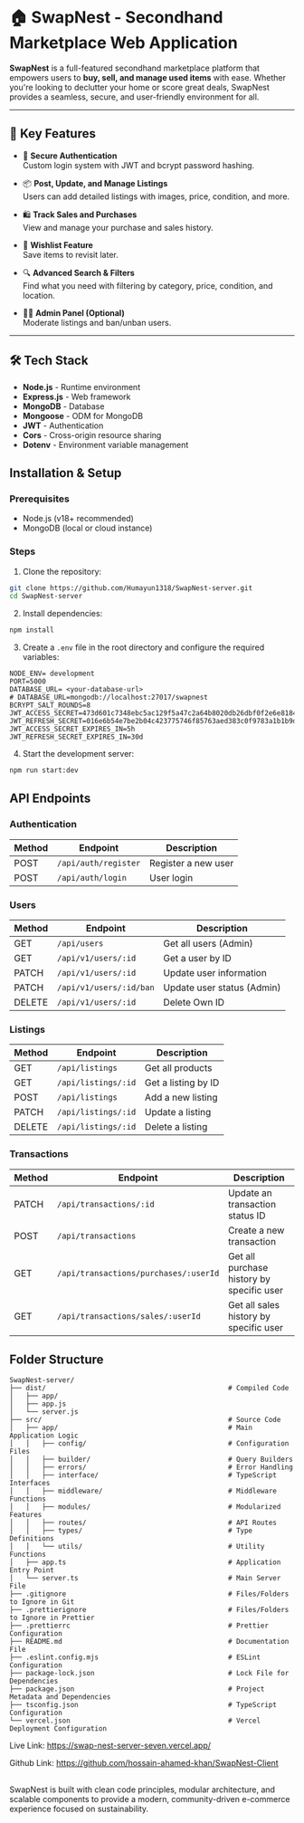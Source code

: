 # 🏠 SwapNest - Secondhand Marketplace Web Application

**SwapNest** is a full-featured secondhand marketplace platform that empowers users to **buy, sell, and manage used items** with ease. Whether you're looking to declutter your home or score great deals, SwapNest provides a seamless, secure, and user-friendly environment for all.

---

## 🚀 Key Features

- 🔐 **Secure Authentication**  
  Custom login system with JWT and bcrypt password hashing.

- 📦 **Post, Update, and Manage Listings**  
  Users can add detailed listings with images, price, condition, and more.

- 🛍️ **Track Sales and Purchases**  
  View and manage your purchase and sales history.

- 🌟 **Wishlist Feature**  
  Save items to revisit later.

- 🔍 **Advanced Search & Filters**  
  Find what you need with filtering by category, price, condition, and location.

- 🧑‍💼 **Admin Panel (Optional)**  
  Moderate listings and ban/unban users.

---

## 🛠️ Tech Stack

- **Node.js** - Runtime environment
- **Express.js** - Web framework
- **MongoDB** - Database
- **Mongoose** - ODM for MongoDB
- **JWT** - Authentication
- **Cors** - Cross-origin resource sharing
- **Dotenv** - Environment variable management


## Installation & Setup

### Prerequisites

- Node.js (v18+ recommended)
- MongoDB (local or cloud instance)

### Steps

1. Clone the repository:

```sh
git clone https://github.com/Humayun1318/SwapNest-server.git
cd SwapNest-server
```

2. Install dependencies:

```sh
npm install
```

3. Create a `.env` file in the root directory and configure the required variables:

```env
NODE_ENV= development
PORT=5000
DATABASE_URL= <your-database-url>
# DATABASE_URL=mongodb://localhost:27017/swapnest
BCRYPT_SALT_ROUNDS=8
JWT_ACCESS_SECRET=473d601c7348ebc5ac129f5a47c2a64b8020db26dbf0f2e6e81841f3f8af4f409638ddd03969fbe791bfa1c3d44934821ab32cb56beb852b988a391c039a0e97
JWT_REFRESH_SECRET=016e6b54e7be2b04c423775746f85763aed383c0f9783a1b1b9d5924b6d029694ed782a0f28804838e7b1184056d796993e090de0cdaf44b09815c7ac4917f41
JWT_ACCESS_SECRET_EXPIRES_IN=5h 
JWT_REFRESH_SECRET_EXPIRES_IN=30d 
```

4. Start the development server:

```sh
npm run start:dev
```

## API Endpoints

### Authentication

| Method | Endpoint                | Description         |
| ------ | ----------------------- | ------------------- |
| POST   | `/api/auth/register` | Register a new user |
| POST   | `/api/auth/login`    | User login          |

### Users

| Method | Endpoint                   | Description                |
| ------ | -------------------------- | -------------------------- |
| GET    | `/api/users`            | Get all users (Admin)      |
| GET    | `/api/v1/users/:id`        | Get a user by ID           |
| PATCH  | `/api/v1/users/:id`        | Update user information    |
| PATCH  | `/api/v1/users/:id/ban`    | Update user status (Admin) |
| DELETE | `/api/v1/users/:id`        | Delete Own ID              |

### Listings

| Method | Endpoint                      | Description                          |
| ------ | ----------------------------- | ------------------------------------ |
| GET    | `/api/listings`            | Get all products                     |
| GET    | `/api/listings/:id`        | Get a listing by ID                  |
| POST   | `/api/listings`            | Add a new listing                    |
| PATCH  | `/api/listings/:id`        | Update a listing                     |
| DELETE | `/api/listings/:id`        | Delete a listing                     |


### Transactions

| Method | Endpoint                                 | Description                               |
| ------ | ---------------------------------------- | ----------------------------------------- |
| PATCH  | `/api/transactions/:id`               | Update an transaction status ID           |
| POST   | `/api/transactions`                   | Create a new transaction                  |
| GET    | `/api/transactions/purchases/:userId` | Get all purchase history by specific user |
| GET    | `/api/transactions/sales/:userId`     | Get all sales history by specific user    |

## Folder Structure

```
SwapNest-server/
├── dist/                                             # Compiled Code
│   ├── app/
│   ├── app.js
│   └── server.js
├── src/                                              # Source Code
│   ├── app/                                          # Main Application Logic
│   │   ├── config/                                   # Configuration Files
│   │   ├── builder/                                  # Query Builders
│   │   ├── errors/                                   # Error Handling
│   │   ├── interface/                                # TypeScript Interfaces
│   │   ├── middleware/                               # Middleware Functions
│   │   ├── modules/                                  # Modularized Features
│   │   ├── routes/                                   # API Routes
│   │   ├── types/                                    # Type Definitions
│   │   └── utils/                                    # Utility Functions
│   ├── app.ts                                        # Application Entry Point
│   └── server.ts                                     # Main Server File
├── .gitignore                                        # Files/Folders to Ignore in Git
├── .prettierignore                                   # Files/Folders to Ignore in Prettier
├── .prettierrc                                       # Prettier Configuration
├── README.md                                         # Documentation File
├── .eslint.config.mjs                                # ESLint Configuration
├── package-lock.json                                 # Lock File for Dependencies
├── package.json                                      # Project Metadata and Dependencies
├── tsconfig.json                                     # TypeScript Configuration
└── vercel.json                                       # Vercel Deployment Configuration
```

Live Link: https://swap-nest-server-seven.vercel.app/ 

Github Link: https://github.com/hossain-ahamed-khan/SwapNest-Client

##

SwapNest is built with clean code principles, modular architecture, and scalable components to provide a modern, community-driven e-commerce experience focused on sustainability.
